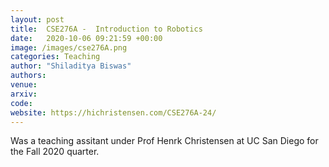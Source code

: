 ```yaml
---
layout: post
title:  CSE276A -  Introduction to Robotics
date:   2020-10-06 09:21:59 +00:00
image: /images/cse276A.png
categories: Teaching
author: "Shiladitya Biswas"
authors: 
venue: 
arxiv: 
code: 
website: https://hichristensen.com/CSE276A-24/
---
```


Was a teaching assitant under Prof Henrk Christensen at UC San Diego for the Fall 2020 quarter.